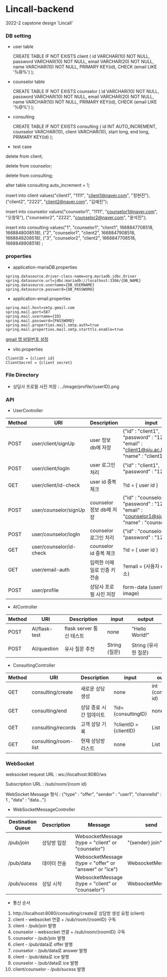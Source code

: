 # Lincall-backend
2022-2 capstone design 'Lincall'

### DB setting
* user table

  CREATE TABLE IF NOT EXISTS client (
  id VARCHAR(10) NOT NULL,
  password VARCHAR(10) NOT NULL,
  email VARCHAR(20) NOT NULL,
  name VARCHAR(10) NOT NULL,
  PRIMARY KEY(id),
  CHECK (email LIKE '%@%')
  );


* counselor table

  CREATE TABLE IF NOT EXISTS counselor (
  id VARCHAR(10) NOT NULL,
  password VARCHAR(10) NOT NULL,
  email VARCHAR(20) NOT NULL,
  name VARCHAR(10) NOT NULL,
  PRIMARY KEY(id),
  CHECK (email LIKE '%@%')
  );


* consulting

  CREATE TABLE IF NOT EXISTS consulting (
  id INT AUTO_INCREMENT,
  counselor VARCHAR(10),
  client VARCHAR(10),
  start long,
  end long,
  PRIMARY KEY(id)
  );
  

* test case

delete from client;

delete from counselor;

delete from consulting;

alter table consulting auto_increment = 1;

insert into client values("client1", "1111", "client1@naver.com", "정현진"), ("client2", "2222", "client2@naver.com", "김예진");

insert into counselor values("counselor1", "1111", "counselor1@naver.com", "오창묵"), ("counselor2", "2222", "counselor2@naver.com", "윤석진");

insert into consulting values("1", "counselor1", "client1", 1668847708518, 1668848008518), ("2", "counselor1", "client2", 1668847908518, 1668848208518), ("3", "counselor2", "client2", 1668847708518, 1668848908518) ;

### properties
* application-mariaDB.properties

```properties
spring.datasource.driver-class-name=org.mariadb.jdbc.Driver
spring.datasource.url=jdbc:mariadb://localhost:3306/{DB_NAME}
spring.datasource.username={DB_USERNAME}
spring.datasource.password={DB_PASSWORD}
```

* application-email.properties

```properties
spring.mail.host=smtp.gmail.com
spring.mail.port=587
spring.mail.username={ID}
spring.mail.password={PASSWORD}
spring.mail.properties.mail.smtp.auth=true
spring.mail.properties.mail.smtp.starttls.enable=true
```
 [gmail 앱 비밀번호 설정](https://support.google.com/mail/answer/185833?hl=ko)

* vito.properties

```properties
ClientID = {client id}
ClientSecret = {client secret}
```

### File Directory
* 상담사 프로필 사진 저장 : ../image/profile/{userID}.png


### API
* UserController

| Method | URI                   | Description         | input                                                                                      | output         |
|--------|-----------------------|---------------------|--------------------------------------------------------------------------------------------|----------------|
|POST| user/client/signUp    | user 정보 db에 저장    | {"id" : "client1", "password" : "1234", "email" : "client1@sju.ac.kr", "name" : "client1"} | boolean        |
|POST| user/client/logIn       | user 로그인 처리       | {"id" : "client1", "password" : "1234"}                                                    | User           |
|GET| user/client/id-check    | user id 중복 체크 | ?id = { user id }                                                                          | boolean        | 
|POST| user/counselor/signUp | counselor 정보 db에 저장    | {"id" : "counselor1", "password" : "1234", "email" : "counselor1@sju.ac.kr", "name" : "counselor1"} | boolean        |
|POST| user/counselor/logIn       | counselor 로그인 처리       | {"id" : "counselor1", "password" : "1234"}                                                      | User           |
|GET| user/counselor/id-check    | counselor id 중복 체크 | ?id = { user id }                                                                          | boolean        |
|GET| user/email-auth       | 입력한 이메일로 인증 키 전송 | ?email = {사용자 email 주소}                                                                    | String (인증키)   |
|POST| user/profile          | 상담사 프로필 사진 저장 | form-data (userID, image)                                                                  | none           |


* AIController

| Method | URI                   | Description         | input                                                                                      | output          |
|--------|-----------------------|---------------------|--------------------------------------------------------------------------------------------|-----------------|
|POST| AI/flask-test         | flask server 통신 테스트 | none                                                                                       | "Hello World!"  |
|POST| AI/question           | 유사 질문 추천 | String (질문)                                                                                | String (유사한 질문) |


* ConsultingController

| Method | URI                | Description | input                  | output              |
|--------|--------------------|------------|------------------------|---------------------|
| GET    | consulting/create  | 새로운 상담 생성  | none| int (consulting id) |
| GET    | consulting/end     | 상담 종료 시간 업데이트 | ?id={consultingID}     |none|
| GET    | consulting/records | 고객 상담 기록   | ?clientID = {clientID} | List<ConsultingView> |
|GET| consulting/room-list | 현재 상담방 리스트 | none|List<Room>|



### WebSocket 

websocket request URL  : ws://localhost:8080/ws

Subscription URL : /sub/room/{room id}

WebSocket Message 형식 : {"type" : "offer", "sender" : "user1", "channelId" : 1 , "data" : "data..."}

* WebSocketMessageController

| Destination Queue | Description | Message                                               | send             |
|-------------------|------------|-------------------------------------------------------|------------------|
| /pub/join         | 상담방 입장     | WebsocketMessage (type = "client" or "counselor")     | "{sender} join"  |
| /pub/data         | 데이터 전송     | WebsocketMessage (type = "offer" or "answer" or "ice") | WebsocketMessage |
| /pub/sucess       | 상담 시작 | WebsocketMessage (type = "client" or "counselor") | WebsocketMessage |

* 통신 순서
1. http://localhost:8080/consulting/create로 상담방 생성 요청 (client)
2. client - websocket 연결 + /sub/room/{roomID} 구독
3. client - /pub/join 발행
4. counselor - websocket 연결 + /sub/room/{roomID} 구독
5. counselor - /pub/join 발행
6. client - /pub/data로 offer 발행
7. counselor - /pub/data로 answer 발행
8. client - /pub/data로 ice 발행
9. counselor - /pub/data로 ice 발행
10. client/counselor - /pub/sucess 발행